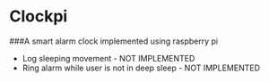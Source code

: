 # Clockpi
###A smart alarm clock implemented using raspberry pi

- Log sleeping movement - NOT IMPLEMENTED
- Ring alarm while user is not in deep sleep - NOT IMPLEMENTED


